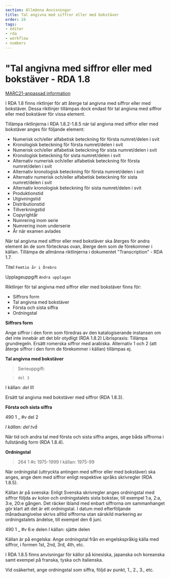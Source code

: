 ```yaml
---
section: Allmänna Anvisningar
title: Tal angivna med siffror eller med bokstäver
order: 24
tags:
- editor
- rda
- workflow
- numbers
---
```


# "Tal angivna med siffror eller med bokstäver - RDA 1.8

[MARC21-anpassad information](http://www.kb.se/rdakatalogisering/Anvisningar/Allmanna-anvisningar/Tal---siffror-och-bokstaver/)

I RDA 1.8 finns riktlinjer för att återge tal angivna med siffror eller med bokstäver. Dessa riktlinjer tillämpas dock endast för tal angivna med siffror eller med bokstäver för vissa element.

Tillämpa riktlinjerna i RDA 1.8.2-1.8.5 när tal angivna med siffror eller med bokstäver anges för följande element: 

* Numerisk och/eller alfabetisk beteckning för första numret/delen i svit
* Kronologisk beteckning för första numret/delen i svit
* Numerisk och/eller alfabetisk beteckning för sista numret/delen i svit
* Kronologisk beteckning för sista numret/delen i svit
* Alternativ numerisk och/eller alfabetisk beteckning för första numret/delen i svit
* Alternativ kronologisk beteckning för första numret/delen i svit
* Alternativ numerisk och/eller alfabetisk beteckning för sista numret/delen i svit
* Alternativ kronologisk beteckning för sista numret/delen i svit
* Produktionstid
* Utgivningstid
* Distributionstid
* Tillverkningstid
* Copyrightår
* Numrering inom serie
* Numrering inom underserie
* År när examen avlades

När tal angivna med siffror eller med bokstäver ska återges för andra element än de som förtecknas ovan, återge dem som de förekommer i källan. Tillämpa de allmänna riktlinjerna i dokumentet "Transcription" - RDA 1.7.

Titel
`Femtio år i Örebro`
 
Upplageuppgift
`Andra upplagan`

Riktlinjer för tal angivna med siffror eller med bokstäver finns för:

* Siffrors form
* Tal angivna med bokstäver
* Första och sista siffra
* Ordningstal

**Siffrors form**

Ange siffror i den form som föredras av den katalogiserande instansen om det inte innebär att det blir otydligt (RDA 1.8.2)
Librispraxis: Tillämpa grundregeln. Ersätt romerska siffror med arabiska. Alternativ 1 och 2 (att återge siffror i den form de förekommer i källan) tillämpas ej.

**Tal angivna med bokstäver**

> Serieuppgift:

> `del 3`

I källan: _del III_

Ersätt tal angivna med bokstäver med siffror (RDA 1.8.3).

**Första och sista siffra**

490	1	_	#v del 2

*I källan: del två*

När tid och andra tal med första och sista siffra anges, ange båda siffrorna i fullständig form (RDA 1.8.4).

**Ordningstal**

>264		1	#c 1975-1999
I källan: 1975-99

När ordningstal (uttryckta antingen med siffror eller med bokstäver) ska anges, ange dem med siffror enligt respektive språks skrivregler (RDA 1.8.5).

Källan är på svenska: Enligt Svenska skrivregler anges ordningstal med siffror följda av kolon och ordningstalets sista bokstav, till exempel 1:a, 2:a, 3:e, 20:e gången. Det räcker ibland med enbart siffrorna om sammanhanget gör klart att det är ett ordningstal. I datum med efterföljande månadsangivelse skrivs alltid siffrorna utan särskild markering av ordningstalets ändelse, till exempel den 6 juni.

490	1	_	#v 6:e delen
I källan: sjätte delen
 
Källan är på engelska: Ange ordningstal från en engelskspråkig källa med siffror, i formen 1st, 2nd, 3rd, 4th, etc.

I RDA 1.8.5 finns anvisningar för källor på kinesiska, japanska och koreanska samt exempel på franska, tyska och italienska.

Vid osäkerhet, ange ordningstal som siffra, följd av punkt, 1., 2., 3., etc.
